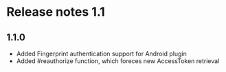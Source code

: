# Release notes 1.1

## 1.1.0
  * Added Fingerprint authentication support for Android plugin
  * Added #reauthorize function, which foreces new AccessToken retrieval
